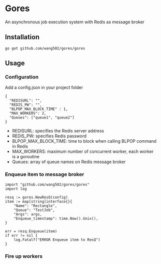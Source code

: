 # Gores
An asynchronous job execution system with Redis as message broker

## Installation
```
go get github.com/wang502/gores/gores
```

## Usage
### Configuration
Add a config.json in your project folder
```
{
  "REDISURL": "",
  "REDIS_PW": "",
  "BLPOP_MAX_BLOCK_TIME" : 1,
  "MAX_WORKERS": 2,
  "Queues": ["queue1", "queue2"]
}
```
- REDISURL: specifies the Redis server address
- REDIS_PW: specifies Redis password
- BLPOP_MAX_BLOCK_TIME: time to block when calling BLPOP command in Redis
- MAX_WORKERS: maximum number of concurrent worker, each worker is a goroutine
- Queues: array of queue names on Redis message broker

### Enqueue item to message broker
```
import "github.com/wang502/gores/gores"
import log

resq := gores.NewResQ(config)
item := map[string]interface{}{
	"Name": "Rectangle",
	"Queue": "TestJob",
	"Args": args,
	"Enqueue_timestamp": time.Now().Unix(),
}

err = resq.Enqueue(item)
if err != nil {
	log.Fatalf("ERROR Enqueue item to ResQ")
}
```

### Fire up workers
```

```
